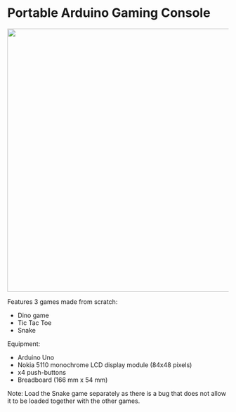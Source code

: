 # Portable Arduino Gaming Console

<img src="https://github.com/zainamir-98/portable-arduino-gaming-console/blob/main/pic_snake.jpg" width="600">

Features 3 games made from scratch:
*  Dino game
*  Tic Tac Toe
*  Snake

Equipment:
*  Arduino Uno
*  Nokia 5110 monochrome LCD display module (84x48 pixels)
*  x4 push-buttons
*  Breadboard (166 mm x 54 mm)

Note: Load the Snake game separately as there is a bug that does not allow it to be loaded together with the other games.
